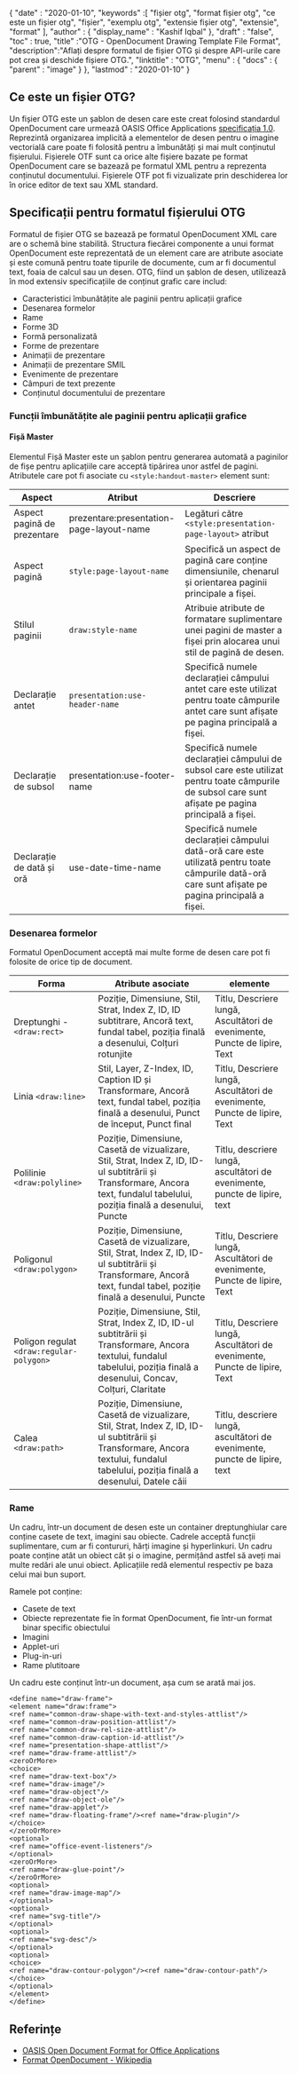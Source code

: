 {
  "date" : "2020-01-10",
  "keywords" :[ "fișier otg", "format fișier otg", "ce este un fișier otg", "fișier", "exemplu otg", "extensie fișier otg", "extensie", "format" ],
  "author" : {
    "display_name" : "Kashif Iqbal"
},
  "draft" : "false",
  "toc" : true,
  "title" :"OTG - OpenDocument Drawing Template File Format",
  "description":"Aflați despre formatul de fișier OTG și despre API-urile care pot crea și deschide fișiere OTG.",
  "linktitle" : "OTG",
  "menu" : {
    "docs" : {
      "parent" : "image"
}
},
  "lastmod" : "2020-01-10"
}

## Ce este un fișier OTG?

Un fișier OTG este un șablon de desen care este creat folosind standardul OpenDocument care urmează OASIS Office Applications [specificația 1.0](https://www.oasis-open.org/committees/download.php/12572/OpenDocument-v1.0-os.pdf). Reprezintă organizarea implicită a elementelor de desen pentru o imagine vectorială care poate fi folosită pentru a îmbunătăți și mai mult conținutul fișierului. Fișierele OTF sunt ca orice alte fișiere bazate pe format OpenDocument care se bazează pe formatul XML pentru a reprezenta conținutul documentului. Fișierele OTF pot fi vizualizate prin deschiderea lor în orice editor de text sau XML standard.

## Specificații pentru formatul fișierului OTG ##

Formatul de fișier OTG se bazează pe formatul OpenDocument XML care are o schemă bine stabilită. Structura fiecărei componente a unui format OpenDocument este reprezentată de un element care are atribute asociate și este comună pentru toate tipurile de documente, cum ar fi documentul text, foaia de calcul sau un desen. OTG, fiind un șablon de desen, utilizează în mod extensiv specificațiile de conținut grafic care includ:

* Caracteristici îmbunătățite ale paginii pentru aplicații grafice
* Desenarea formelor
* Rame
* Forme 3D
* Formă personalizată
* Forme de prezentare
* Animații de prezentare
* Animații de prezentare SMIL
* Evenimente de prezentare
* Câmpuri de text prezente
* Conținutul documentului de prezentare

### Funcții îmbunătățite ale paginii pentru aplicații grafice ###
#### Fișă Master ####

Elementul Fișă Master este un șablon pentru generarea automată a paginilor de fișe pentru aplicațiile care acceptă tipărirea unor astfel de pagini.
Atributele care pot fi asociate cu `<style:handout-master>` element sunt:

|Aspect|Atribut|Descriere
---|---|---|
|Aspect pagină de prezentare|prezentare:presentation-page-layout-name|Legături către `<style:presentation-page-layout>`  atribut
|Aspect pagină|`style:page-layout-name` | Specifică un aspect de pagină care conține dimensiunile, chenarul și orientarea paginii principale a fișei.
|Stilul paginii|`draw:style-name`|Atribuie atribute de formatare suplimentare unei pagini de master a fișei prin alocarea unui stil de pagină de desen.|
|Declarație antet| `presentation:use-header-name`| Specifică numele declarației câmpului antet care este utilizat pentru toate câmpurile antet care sunt afișate pe pagina principală a fișei.
|Declarație de subsol| presentation:use-footer-name|Specifică numele declarației câmpului de subsol care este utilizat pentru toate câmpurile de subsol care sunt afișate pe pagina principală a fișei.
|Declarație de dată și oră|use-date-time-name|Specifică numele declarației câmpului dată-oră care este utilizată pentru toate câmpurile dată-oră care sunt afișate pe pagina principală a fișei.

### Desenarea formelor ###
Formatul OpenDocument acceptă mai multe forme de desen care pot fi folosite de orice tip de document.

|Forma|Atribute asociate| elemente
---|---|---|
Dreptunghi - `<draw:rect>` |Poziție, Dimensiune, Stil, Strat, Index Z, ID, ID subtitrare, Ancoră text, fundal tabel, poziția finală a desenului, Colțuri rotunjite|Titlu, Descriere lungă, Ascultători de evenimente, Puncte de lipire, Text
Linia `<draw:line>` |Stil, Layer, Z-Index, ID, Caption ID și Transformare, Ancoră text, fundal tabel, poziția finală a desenului, Punct de început, Punct final|Titlu, Descriere lungă, Ascultători de evenimente, Puncte de lipire, Text
Polilinie `<draw:polyline>` | Poziție, Dimensiune, Casetă de vizualizare, Stil, Strat, Index Z, ID, ID-ul subtitrării și Transformare, Ancora text, fundalul tabelului, poziția finală a desenului, Puncte| Titlu, descriere lungă, ascultători de evenimente, puncte de lipire, text
Poligonul `<draw:polygon>` |Poziție, Dimensiune, Casetă de vizualizare, Stil, Strat, Index Z, ID, ID-ul subtitrării și Transformare, Ancoră text, fundal tabel, poziție finală a desenului, Puncte|Titlu, Descriere lungă, Ascultători de evenimente, Puncte de lipire, Text
|Poligon regulat `<draw:regular-polygon>` |Poziție, Dimensiune, Stil, Strat, Index Z, ID, ID-ul subtitrării și Transformare, Ancora textului, fundalul tabelului, poziția finală a desenului, Concav, Colțuri, Claritate|Titlu, Descriere lungă, Ascultători de evenimente, Puncte de lipire, Text
|Calea `<draw:path>` |Poziție, Dimensiune, Casetă de vizualizare, Stil, Strat, Index Z, ID, ID-ul subtitrării și Transformare, Ancora textului, fundalul tabelului, poziția finală a desenului, Datele căii| Titlu, descriere lungă, ascultători de evenimente, puncte de lipire, text

### Rame ###
Un cadru, într-un document de desen este un container dreptunghiular care conține casete de text, imagini sau obiecte. Cadrele acceptă funcții suplimentare, cum ar fi contururi, hărți imagine și hyperlinkuri. Un cadru poate conține atât un obiect cât și o imagine, permițând astfel să aveți mai multe redări ale unui obiect. Aplicațiile redă elementul respectiv pe baza celui mai bun suport.

Ramele pot conține:
* Casete de text
* Obiecte reprezentate fie în format OpenDocument, fie într-un format binar specific obiectului
* Imagini
* Applet-uri
* Plug-in-uri
* Rame plutitoare

Un cadru este conținut într-un document, așa cum se arată mai jos.

```
<define name="draw-frame">
<element name="draw:frame">
<ref name="common-draw-shape-with-text-and-styles-attlist"/>
<ref name="common-draw-position-attlist"/>
<ref name="common-draw-rel-size-attlist"/>
<ref name="common-draw-caption-id-attlist"/>
<ref name="presentation-shape-attlist"/>
<ref name="draw-frame-attlist"/>
<zeroOrMore>
<choice>
<ref name="draw-text-box"/>
<ref name="draw-image"/>
<ref name="draw-object"/>
<ref name="draw-object-ole"/>
<ref name="draw-applet"/>
<ref name="draw-floating-frame"/><ref name="draw-plugin"/>
</choice>
</zeroOrMore>
<optional>
<ref name="office-event-listeners"/>
</optional>
<zeroOrMore>
<ref name="draw-glue-point"/>
</zeroOrMore>
<optional>
<ref name="draw-image-map"/>
</optional>
<optional>
<ref name="svg-title"/>
</optional>
<optional>
<ref name="svg-desc"/>
</optional>
<optional>
<choice>
<ref name="draw-contour-polygon"/><ref name="draw-contour-path"/>
</choice>
</optional>
</element>
</define>
```

## Referințe ##
* [OASIS Open Document Format for Office Applications](https://www.oasis-open.org/committees/tc_home.php?wg_abbrev=office)
* [Format OpenDocument - Wikipedia](https://en.wikipedia.org/wiki/OpenDocument)

